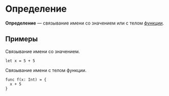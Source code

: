 # Определение

**Определение** — связывание имени со значением или с телом [функции](/ru/ride/functions.md).

## Примеры

Связывание имени со значением.

``` ride
let x = 5 + 5
```

Связывание имени с телом функции.

``` ride
func f(x: Int) = {
  x + 5
}
```
